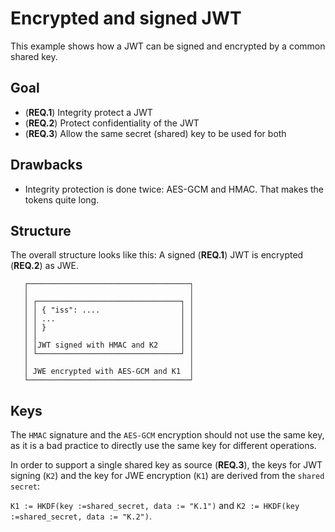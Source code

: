 Encrypted and signed JWT
=================================

This example shows how a JWT can be signed and encrypted by a common shared key.

Goal
----------------------
- (**REQ.1**) Integrity protect a JWT
- (**REQ.2**) Protect confidentiality of the JWT
- (**REQ.3**) Allow the same secret (shared) key to be used for both

Drawbacks
----------------------
- Integrity protection is done twice: AES-GCM and HMAC. That makes the tokens quite long.

Structure
----------------------

The overall structure looks like this: A signed (**REQ.1**) JWT is encrypted (**REQ.2**) as JWE.

``` text
   ┌────────────────────────────────────┐
   │                                    │
   │ ┌────────────────────────────────┐ │
   │ │ { "iss": ....                  │ │
   │ │ ...                            │ │
   │ │ }                              │ │
   │ │                                │ │
   │ │JWT signed with HMAC and K2     │ │
   │ └────────────────────────────────┘ │
   │                                    │
   │ JWE encrypted with AES-GCM and K1  │
   └────────────────────────────────────┘
```

Keys
------
The `HMAC` signature and the `AES-GCM` encryption should not use the same key, as it is a bad practice to directly use the same key for different operations.

In order to support a single shared key as source (**REQ.3**), the keys for JWT signing (`K2`) and the key for JWE encryption (`K1`) are derived from the `shared secret`:

`K1 := HKDF(key :=shared_secret, data := "K.1")` and `K2 := HKDF(key :=shared_secret, data := "K.2")`.



